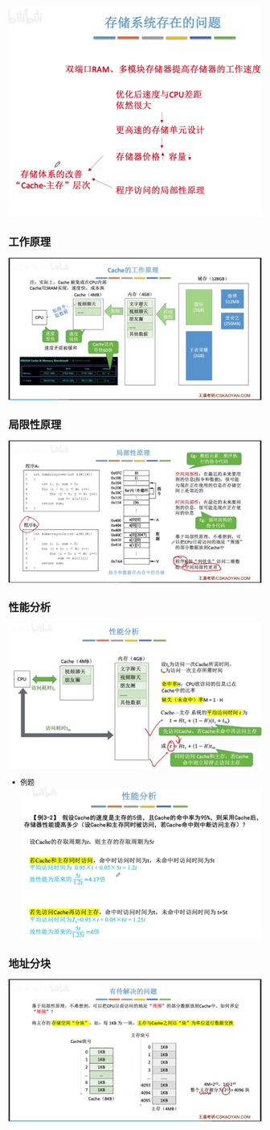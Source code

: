 


![输入图片说明](/imgs/2025-08-09/DLSQnRwxG6bwkdua.png)

## 工作原理
![输入图片说明](/imgs/2025-08-09/s0If9T3B7mJ07pmi.png)

## 局限性原理
![输入图片说明](/imgs/2025-08-09/8ngHFofCAxawOyq0.png)

## 性能分析
![输入图片说明](/imgs/2025-08-09/pHNhaL2unv02fuPM.png)

- 例题
![输入图片说明](/imgs/2025-08-09/ghPTEPTA2ONOHceF.png)

## 地址分块
![输入图片说明](/imgs/2025-08-09/MkNGoFk6D7KYucGO.png)
<!--stackedit_data:
eyJoaXN0b3J5IjpbLTE0MzIwNDY2NzhdfQ==
-->